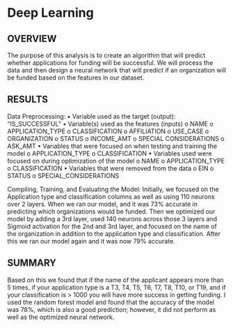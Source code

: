 # Deep Learning
 
<h2> OVERVIEW </h2>
The purpose of this analysis is to create an algorithm that will predict whether applications for funding will be successful. We will process the data and then design a neural network that will predict if an organization will be funded based on the features in our dataset.  

<h2> RESULTS </h2>
Data Preprocessing: 
•	Variable used as the target (output): “IS_SUCCESSFUL”	
•	Variable(s) used as the features (inputs)
o	NAME
o	APPLICATION_TYPE
o	CLASSIFICATION
o	AFFILIATION
o	USE_CASE
o	ORGANIZATION
o	STATUS
o	INCOME_AMT
o	SPECIAL CONSIDERATIONS
o	ASK_AMT
•	Variables that were focused on when testing and training the model
o	APPLICATION_TYPE
o	CLASSIFICATION
•	Variables used were focused on during optimization of the model
o	NAME
o	APPLICATION_TYPE
o	CLASSIFICATION
•	Variables that were removed from the data
o	EIN
o	STATUS
o	SPECIAL_CONSIDERATIONS

Compiling, Training, and Evaluating the Model:
Initially, we focused on the Application type and classification columns as well as using 110 neurons over 2 layers. When we ran our model, and it was 73% accurate in predicting which organizations would be funded. Then we optimized our model by adding a 3rd layer, used 140 neurons across those 3 layers and Sigmoid activation for the 2nd and 3rd layer, and focused on the name of the organization in addition to the application type and classification. After this we ran our model again and it was now 79% accurate. 

<h2> SUMMARY </h2>
Based on this we found that if the name of the applicant appears more than 5 times, if your application type is a T3, T4, T5, T6, T7, T8, T10, or T19, and if your classification is > 1000 you will have more success in getting funding.  I used the random forest model and found that the accuracy of the model was 78%, which is also a good prediction; however, it did not perform as well as the optimized neural network. 

